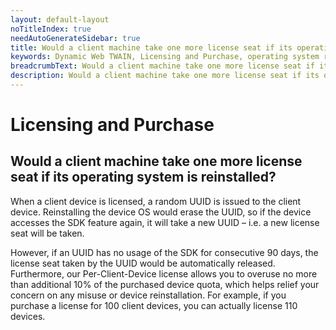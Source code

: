 ```yaml
---
layout: default-layout
noTitleIndex: true
needAutoGenerateSidebar: true
title: Would a client machine take one more license seat if its operating system is reinstalled?
keywords: Dynamic Web TWAIN, Licensing and Purchase, operating system reinstalled
breadcrumbText: Would a client machine take one more license seat if its operating system is reinstalled?
description: Would a client machine take one more license seat if its operating system is reinstalled?
---
```


# Licensing and Purchase

## Would a client machine take one more license seat if its operating system is reinstalled?

When a client device is licensed, a random UUID is issued to the client device. Reinstalling the device OS would erase the UUID, so if the device accesses the SDK feature again, it will take a new UUID – i.e. a new license seat will be taken.

However, if an UUID has no usage of the SDK for consecutive 90 days, the license seat taken by the UUID would be automatically released. Furthermore, our Per-Client-Device license allows you to overuse no more than additional 10% of the purchased device quota, which helps relief your concern on any misuse or device reinstallation. For example, if you purchase a license for 100 client devices, you can actually license 110 devices.
